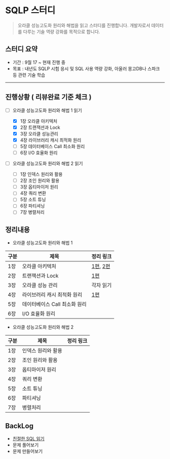 # SQLP 스터디

> 오라클 성능고도화 원리와 해법을 읽고 스터디를 진행합니다. 개발자로서 데이터를 다루는 기술 역량 강화를 목적으로 합니다.

## 스터디 요약
- 기간 : 9월 17 ~ 현재 진행 중
- 목표 : 내년도 SQLP 시험 응시 및 SQL 사용 역량 강화, 아울러 몽고DB나 스파크 등 관련 기술 학습

---

## 진행상황 ( 리뷰완료 기준 체크 )
- [ ] 오라클 성능고도화 원리와 해법 1 읽기 

  - [X] 1장 오라클 아키텍처
  - [X] 2장 트랜잭션과 Lock
  - [X] 3장 오라클 성능관리
  - [X] 4장 라이브러리 캐시 최적화 원리
  - [ ] 5장 데이터베이스 Call 최소화 원리
  - [ ] 6장 I/O 효율화 원리
  
- [ ] 오라클 성능고도화 원리와 해법 2 읽기
  - [ ] 1장 인덱스 원리와 활용
  - [ ] 2장 조인 원리와 활용
  - [ ] 3장 옵티마이저 원리
  - [ ] 4장 쿼리 변환
  - [ ] 5장 소트 튜닝
  - [ ] 6장 파티셔닝
  - [ ] 7장 병렬처리

## 정리내용
- 오라클 성능고도화 원리와 해법 1

| 구분 | 제목 | 정리 링크 |
| ----- | ----- | ----- |
| 1장 | 오라클 아키텍처 | [1편][1장_1편], [2편][1장_2편] |
| 2장 | 트랜잭션과 Lock | [1편][2장_1편] |
| 3장 | 오라클 성능 관리 | 각자 읽기 |
| 4장 | 라이브러리 캐시 최적화 원리 | [1편][4장] |
| 5장 | 데이터베이스 Call 최소화 원리 | |
| 6장 | I/O 효율화 원리 | |


- 오라클 성능고도화 원리와 해법 2


| 구분 | 제목 | 정리 링크 |
| ----- | ----- | ----- |
| 1장 | 인덱스 원리와 활용 | |
| 2장 | 조인 원리와 활용 | |
| 3장 | 옵티마이저 원리 | |
| 4장 | 쿼리 변환 | |
| 5장 | 소트 튜닝 | |
| 6장 | 파티셔닝 | |
| 7장 | 병렬처리 | |


## BackLog
- [친절한 SQL 읽기][친절한SQL]
- 문제 풀어보기
- 문제 만들어보기


[//]: # (These are reference links used in the body of this note and get stripped out when the markdown processor does its job. There is no need to format nicely because it shouldn't be seen. Thanks SO - http://stackoverflow.com/questions/4823468/store-comments-in-markdown-syntax)
   [친절한SQL]: <https://github.com/t0e8r1r4y/SQLP_STUDY/wiki>
   [1장_1편]: <https://github.com/kmw8551/study/blob/main/oraclearch/chapter/20220925_1%EC%9E%A5.md>
   [1장_2편]: <https://github.com/kmw8551/study/blob/main/oraclearch/chapter/221004_study.md>
   [2장_1편]: <https://github.com/kmw8551/study/blob/main/oraclearch/chapter/221013_2%EC%9E%A5.md>
   [4장]: <https://github.com/kmw8551/study/blob/main/oraclearch/chapter/chapter4.md>
